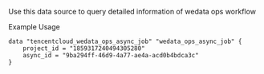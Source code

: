 Use this data source to query detailed information of wedata ops workflow

Example Usage

```hcl
data "tencentcloud_wedata_ops_async_job" "wedata_ops_async_job" {
    project_id = "1859317240494305280"
    async_id = "9ba294ff-46d9-4a77-ae4a-acd0b4bdca3c"
}
```